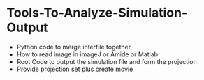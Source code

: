 # Tools-To-Analyze-Simulation-Output

- Python code to merge interfile together
- How to read image in imageJ or Amide or Matlab
- Root Code to output the simulation file and form the projection
- Provide projection set plus create movie

